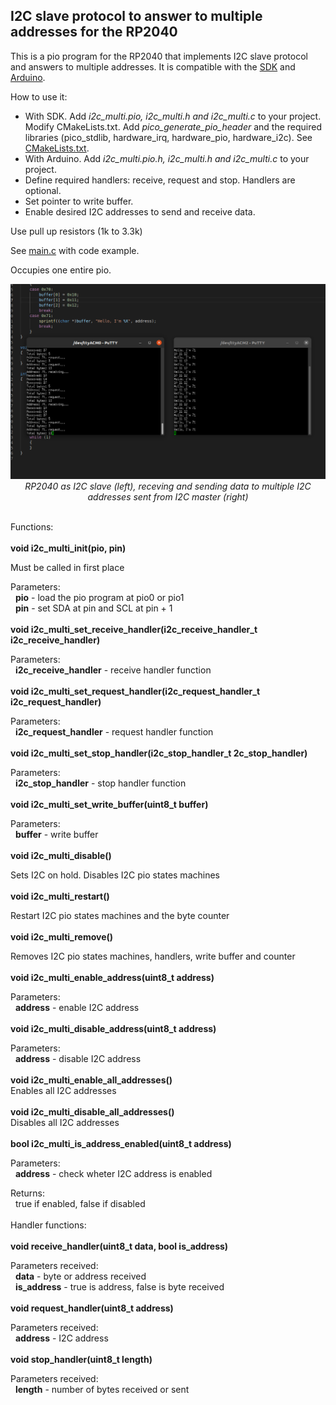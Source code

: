 ## I2C slave protocol to answer to multiple addresses for the RP2040

This is a pio program for the RP2040 that implements I2C slave protocol and answers to multiple addresses. It is compatible with the [SDK](https://raspberrypi.github.io/pico-sdk-doxygen/) and [Arduino](https://github.com/earlephilhower/arduino-pico).

How to use it:

- With SDK. Add *i2c_multi.pio, i2c_multi.h and i2c_multi.c* to your project. Modify CMakeLists.txt. Add *pico_generate_pio_header* and the required libraries (pico_stdlib, hardware_irq, hardware_pio, hardware_i2c). See [CMakeLists.txt](sdk/CMakeLists.txt).
- With Arduino. Add *i2c_multi.pio.h, i2c_multi.h and i2c_multi.c* to your project.
- Define required handlers: receive, request and stop. Handlers are optional.
- Set pointer to write buffer.
- Enable desired I2C addresses to send and receive data.

Use pull up resistors (1k to 3.3k)

See [main.c](sdk/main.c) with code example. 

Occupies one entire pio.

<p align="center"><img src="./images/screenshot.png" width="800"><br>  
  <i>RP2040 as I2C slave (left), receving and sending data to multiple I2C addresses sent from I2C master (right)</i><br><br></p>

Functions:  
\
**void i2c_multi_init(pio, pin)**  

Must be called in first place

Parameters:  
&nbsp;&nbsp;**pio** - load the pio program at pio0 or pio1  
&nbsp;&nbsp;**pin** - set SDA at pin and SCL at pin + 1  
\
**void i2c_multi_set_receive_handler(i2c_receive_handler_t i2c_receive_handler)**  

Parameters:  
&nbsp;&nbsp;**i2c_receive_handler** - receive handler function  
\
**void i2c_multi_set_request_handler(i2c_request_handler_t i2c_request_handler)**  

Parameters:  
&nbsp;&nbsp;**i2c_request_handler** - request handler function  
\
**void i2c_multi_set_stop_handler(i2c_stop_handler_t 2c_stop_handler)**  

Parameters:  
&nbsp;&nbsp;**i2c_stop_handler** - stop handler function  
\
**void i2c_multi_set_write_buffer(uint8_t buffer)**  

Parameters:  
&nbsp;&nbsp;**buffer** - write buffer  
\
**void i2c_multi_disable()**  

Sets I2C on hold. Disables I2C pio states machines  
\
**void i2c_multi_restart()**  

Restart I2C pio states machines and the byte counter  
\
**void i2c_multi_remove()**  

Removes I2C pio states machines, handlers, write buffer and counter  
\
**void i2c_multi_enable_address(uint8_t address)**  

Parameters:  
&nbsp;&nbsp;**address** - enable I2C address  
\
**void i2c_multi_disable_address(uint8_t address)**  

Parameters:  
&nbsp;&nbsp;**address** - disable I2C address  
\
**void i2c_multi_enable_all_addresses()**  
Enables all I2C addresses  
\
**void i2c_multi_disable_all_addresses()**  
Disables all I2C addresses  
\
**bool i2c_multi_is_address_enabled(uint8_t address)**  

Parameters:  
&nbsp;&nbsp;**address** - check wheter I2C address is enabled  

Returns:  
&nbsp;&nbsp;true if enabled, false if disabled  
\
Handler functions:  
\
**void receive_handler(uint8_t data, bool is_address)**  

Parameters received:  
&nbsp;&nbsp;**data** - byte or address received   
&nbsp;&nbsp;**is_address** - true is address, false is byte received  
\
**void request_handler(uint8_t address)**  

Parameters received:  
&nbsp;&nbsp;**address** - I2C address   
\
**void stop_handler(uint8_t length)**  

Parameters received:  
&nbsp;&nbsp;**length** - number of bytes received or sent   
